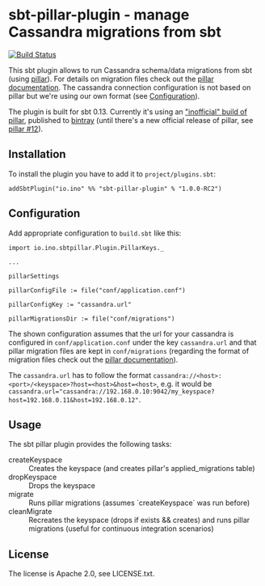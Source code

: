 # sbt-pillar-plugin - manage Cassandra migrations from sbt

[![Build Status](https://travis-ci.org/inoio/sbt-pillar-plugin.png?branch=master)](https://travis-ci.org/inoio/sbt-pillar-plugin)

This sbt plugin allows to run Cassandra schema/data migrations from sbt (using [pillar](https://github.com/comeara/pillar)).
 For details on migration files check out the [pillar documentation](https://github.com/comeara/pillar#migration-files).
 The cassandra connection configuration is not based on pillar but we're using our own format (see [Configuration](#configuration)).

The plugin is built for sbt 0.13.
Currently it's using an ["inofficial" build of pillar](https://github.com/magro/pillar), published to
[bintray](https://bintray.com/magro/maven/pillar/view/read)
(until there's a new official release of pillar, see [pillar #12](https://github.com/comeara/pillar/issues/12)).

## Installation

To install the plugin you have to add it to `project/plugins.sbt`:
```
addSbtPlugin("io.ino" %% "sbt-pillar-plugin" % "1.0.0-RC2")
```

## Configuration

Add appropriate configuration to `build.sbt` like this:
```
import io.ino.sbtpillar.Plugin.PillarKeys._

...

pillarSettings

pillarConfigFile := file("conf/application.conf")

pillarConfigKey := "cassandra.url"

pillarMigrationsDir := file("conf/migrations")
```

The shown configuration assumes that the url for your cassandra is configured in `conf/application.conf` under the key
`cassandra.url` and that pillar migration files are kept in `conf/migrations` (regarding the format of migration files
check out the [pillar documentation](https://github.com/comeara/pillar#migration-files)).

The `cassandra.url` has to follow the format `cassandra://<host>:<port>/<keyspace>?host=<host>&host=<host>`, e.g. it would be
`cassandra.url="cassandra://192.168.0.10:9042/my_keyspace?host=192.168.0.11&host=192.168.0.12"`.

## Usage

The sbt pillar plugin provides the following tasks:

<dl>
<dt>createKeyspace</dt><dd>Creates the keyspace (and creates pillar's applied_migrations table)</dd>
<dt>dropKeyspace</dt><dd>Drops the keyspace</dd>
<dt>migrate</dt><dd>Runs pillar migrations (assumes `createKeyspace` was run before)</dd>
<dt>cleanMigrate</dt><dd>Recreates the keyspace (drops if exists && creates) and runs pillar migrations (useful for continuous integration scenarios)</dd>
</dl>

## License

The license is Apache 2.0, see LICENSE.txt.